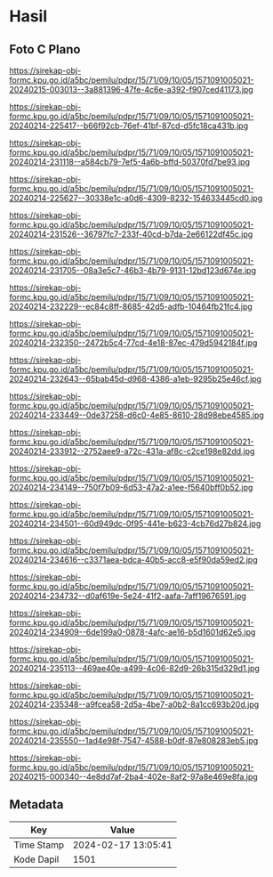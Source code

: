 # Hasil

## Foto C Plano

https://sirekap-obj-formc.kpu.go.id/a5bc/pemilu/pdpr/15/71/09/10/05/1571091005021-20240215-003013--3a881396-47fe-4c6e-a392-f907ced41173.jpg

https://sirekap-obj-formc.kpu.go.id/a5bc/pemilu/pdpr/15/71/09/10/05/1571091005021-20240214-225417--b66f92cb-76ef-41bf-87cd-d5fc18ca431b.jpg

https://sirekap-obj-formc.kpu.go.id/a5bc/pemilu/pdpr/15/71/09/10/05/1571091005021-20240214-231118--a584cb79-7ef5-4a6b-bffd-50370fd7be93.jpg

https://sirekap-obj-formc.kpu.go.id/a5bc/pemilu/pdpr/15/71/09/10/05/1571091005021-20240214-225627--30338e1c-a0d6-4309-8232-154633445cd0.jpg

https://sirekap-obj-formc.kpu.go.id/a5bc/pemilu/pdpr/15/71/09/10/05/1571091005021-20240214-231526--36797fc7-233f-40cd-b7da-2e66122df45c.jpg

https://sirekap-obj-formc.kpu.go.id/a5bc/pemilu/pdpr/15/71/09/10/05/1571091005021-20240214-231705--08a3e5c7-46b3-4b79-9131-12bd123d674e.jpg

https://sirekap-obj-formc.kpu.go.id/a5bc/pemilu/pdpr/15/71/09/10/05/1571091005021-20240214-232229--ec84c8ff-8685-42d5-adfb-10464fb21fc4.jpg

https://sirekap-obj-formc.kpu.go.id/a5bc/pemilu/pdpr/15/71/09/10/05/1571091005021-20240214-232350--2472b5c4-77cd-4e18-87ec-479d5942184f.jpg

https://sirekap-obj-formc.kpu.go.id/a5bc/pemilu/pdpr/15/71/09/10/05/1571091005021-20240214-232643--65bab45d-d968-4386-a1eb-9295b25e46cf.jpg

https://sirekap-obj-formc.kpu.go.id/a5bc/pemilu/pdpr/15/71/09/10/05/1571091005021-20240214-233449--0de37258-d6c0-4e85-8610-28d98ebe4585.jpg

https://sirekap-obj-formc.kpu.go.id/a5bc/pemilu/pdpr/15/71/09/10/05/1571091005021-20240214-233912--2752aee9-a72c-431a-af8c-c2ce198e82dd.jpg

https://sirekap-obj-formc.kpu.go.id/a5bc/pemilu/pdpr/15/71/09/10/05/1571091005021-20240214-234149--750f7b09-6d53-47a2-a1ee-f5640bff0b52.jpg

https://sirekap-obj-formc.kpu.go.id/a5bc/pemilu/pdpr/15/71/09/10/05/1571091005021-20240214-234501--60d949dc-0f95-441e-b623-4cb76d27b824.jpg

https://sirekap-obj-formc.kpu.go.id/a5bc/pemilu/pdpr/15/71/09/10/05/1571091005021-20240214-234616--c3371aea-bdca-40b5-acc8-e5f90da59ed2.jpg

https://sirekap-obj-formc.kpu.go.id/a5bc/pemilu/pdpr/15/71/09/10/05/1571091005021-20240214-234732--d0af619e-5e24-41f2-aafa-7aff19676591.jpg

https://sirekap-obj-formc.kpu.go.id/a5bc/pemilu/pdpr/15/71/09/10/05/1571091005021-20240214-234909--6de199a0-0878-4afc-ae16-b5d1601d62e5.jpg

https://sirekap-obj-formc.kpu.go.id/a5bc/pemilu/pdpr/15/71/09/10/05/1571091005021-20240214-235113--469ae40e-a499-4c06-82d9-26b315d329d1.jpg

https://sirekap-obj-formc.kpu.go.id/a5bc/pemilu/pdpr/15/71/09/10/05/1571091005021-20240214-235348--a9fcea58-2d5a-4be7-a0b2-8a1cc693b20d.jpg

https://sirekap-obj-formc.kpu.go.id/a5bc/pemilu/pdpr/15/71/09/10/05/1571091005021-20240214-235550--1ad4e98f-7547-4588-b0df-87e808283eb5.jpg

https://sirekap-obj-formc.kpu.go.id/a5bc/pemilu/pdpr/15/71/09/10/05/1571091005021-20240215-000340--4e8dd7af-2ba4-402e-8af2-97a8e469e8fa.jpg


## Metadata

| Key        | Value               |
| ---------- | ------------------- |
| Time Stamp | 2024-02-17 13:05:41 |
| Kode Dapil | 1501                |



